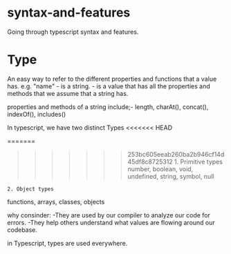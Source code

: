 # syntax-and-features

Going through typescript syntax and features.

# Type
An easy way to refer to the different properties and functions that a value has.
e.g.
    "name" - is a string.
           - is a value that has all the properties and methods that we assume that a string has.

properties and methods of a string include;- length, charAt(), concat(), indexOf(), includes()

In typescript, we have two distinct Types 
<<<<<<< HEAD

=======
>>>>>>> 253bc605eeab260ba2b946cf14d45df8c8725312
    1. Primitive types
number, boolean, void, undefined, string, symbol, null

    2. Object types
functions, arrays, classes, objects

why consinder:
    -They are used by our compiler to analyze our code for errors.
    -They help others understand what values are flowing around our codebase.
 
in Typescript, types are used everywhere.

